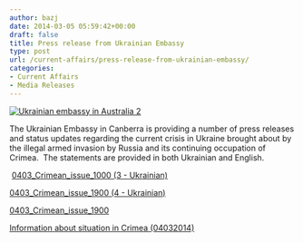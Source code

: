 ```yaml
---
author: bazj
date: 2014-03-05 05:59:42+00:00
draft: false
title: Press release from Ukrainian Embassy
type: post
url: /current-affairs/press-release-from-ukrainian-embassy/
categories:
- Current Affairs
- Media Releases
---
```


[![Ukrainian embassy in Australia 2](http://www.ozeukes.com/wp-content/uploads/2014/03/Ukrainian-embassy-in-Australia-2.jpg)
](http://www.ozeukes.com/wp-content/uploads/2014/03/Ukrainian-embassy-in-Australia-2.jpg)

The Ukrainian Embassy in Canberra is providing a number of press releases and status updates regarding the current crisis in Ukraine brought about by the illegal armed invasion by Russia and its continuing occupation of Crimea.  The statements are provided in both Ukrainian and English.

 [0403_Crimean_issue_1000 (3 - Ukrainian)](http://www.ozeukes.com/wp-content/uploads/2014/03/0403_Crimean_issue_1000-3-Ukrainian.pdf)

[0403_Crimean_issue_1900 (4 - Ukrainian)](http://www.ozeukes.com/wp-content/uploads/2014/03/0403_Crimean_issue_1900-4-Ukrainian.pdf)

[0403_Crimean_issue_1900](http://www.ozeukes.com/wp-content/uploads/2014/03/0403_Crimean_issue_1900.pdf)

[Information about situation in Crimea (04032014)](http://www.ozeukes.com/wp-content/uploads/2014/03/Information-about-situation-in-Crimea-04032014.pdf)








